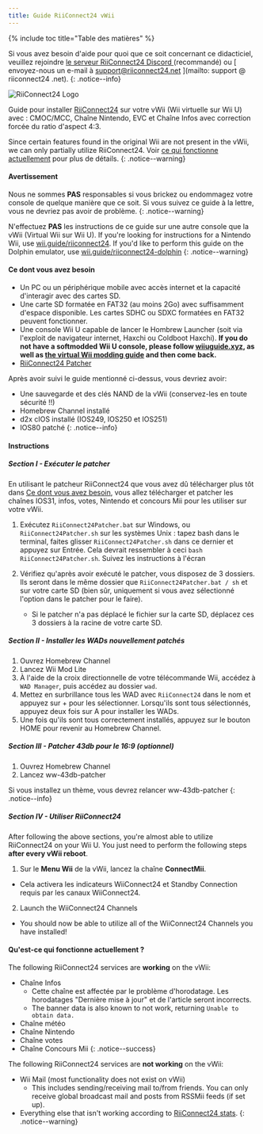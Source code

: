 ```yaml
---
title: Guide RiiConnect24 vWii
---
```


{% include toc title="Table des matières" %}

Si vous avez besoin d'aide pour quoi que ce soit concernant ce didacticiel, veuillez rejoindre [ le serveur RiiConnect24 Discord ](https://discord.gg/rc24) (recommandé) ou \[ envoyez-nous un e-mail à support@riiconnect24.net \](mailto: support @ riiconnect24 .net).
{: .notice--info}

![RiiConnect24 Logo](/images/WiiRC24Logo.jpg)

Guide pour installer [RiiConnect24](https://rc24.xyz) sur votre vWii (Wii virtuelle sur Wii U) avec : CMOC/MCC, Chaîne Nintendo, EVC et Chaîne Infos avec correction forcée du ratio d'aspect 4:3.

Since certain features found in the original Wii are not present in the vWii, we can only partially utilize RiiConnect24. Voir [ce qui fonctionne actuellement](#whats-currently-working) pour plus de détails.
{: .notice--warning}

#### Avertissement

Nous ne sommes **PAS** responsables si vous brickez ou endommagez votre console de quelque manière que ce soit. Si vous suivez ce guide à la lettre, vous ne devriez pas avoir de problème.
{: .notice--warning}

N'effectuez **PAS** les instructions de ce guide sur une autre console que la vWii (Virtual Wii sur Wii U). If you're looking for instructions for a Nintendo Wii, use [wii.guide/riiconnect24](riiconnect24). If you'd like to perform this guide on the Dolphin emulator, use [wii.guide/riiconnect24-dolphin](/riiconnect24-dolphin)
{: .notice--warning}

#### Ce dont vous avez besoin

* Un PC ou un périphérique mobile avec accès internet et la capacité d'interagir avec des cartes SD.
* Une carte SD formatée en FAT32 (au moins 2Go) avec suffisamment d'espace disponible. Les cartes SDHC ou SDXC formatées en FAT32 peuvent fonctionner.
* Une console Wii U capable de lancer le Hombrew Launcher (soit via l'exploit de navigateur internet, Haxchi ou Coldboot Haxchi). **If you do not have a softmodded Wii U console, please follow [wiiuguide.xyz](https://wiiuguide.xyz), as well as [the virtual Wii modding guide](https://wiiuguide.xyz/#/vwii-modding) and then come back.**
* [RiiConnect24 Patcher](https://github.com/RiiConnect24/RiiConnect24-Patcher/releases)

Après avoir suivi le guide mentionné ci-dessus, vous devriez avoir:
* Une sauvegarde et des clés NAND de la vWii (conservez-les en toute sécurité !!)
* Homebrew Channel installé
* d2x cIOS installé (IOS249, IOS250 et IOS251)
* IOS80 patché
{: .notice--info}

#### Instructions

##### Section I - Exécuter le patcher

En utilisant le patcheur RiiConnect24 que vous avez dû télécharger plus tôt dans [Ce dont vous avez besoin](#what-you-need), vous allez télécharger et patcher les chaînes IOS31, infos, votes, Nintendo et concours Mii pour les utiliser sur votre vWii.

1. Exécutez `RiiConnect24Patcher.bat` sur Windows, ou `RiiConnect24Patcher.sh` sur les systèmes Unix : tapez bash dans le terminal, faites glisser `RiiConnect24Patcher.sh` dans ce dernier et appuyez sur Entrée. Cela devrait ressembler à ceci `bash RiiConnect24Patcher.sh`. Suivez les instructions à l'écran

2. Vérifiez qu'après avoir exécuté le patcher, vous disposez de 3 dossiers. Ils seront dans le même dossier que `RiiConnect24Patcher.bat / sh` et sur votre carte SD (bien sûr, uniquement si vous avez sélectionné l'option dans le patcher pour le faire).
   - Si le patcher n'a pas déplacé le fichier sur la carte SD, déplacez ces 3 dossiers à la racine de votre carte SD.

##### Section II - Installer les WADs nouvellement patchés

1. Ouvrez Homebrew Channel
2. Lancez Wii Mod Lite
3. À l'aide de la croix directionnelle de votre télécommande Wii, accédez à `WAD Manager`, puis accédez au dossier `wad`.
4. Mettez en surbrillance tous les WAD avec `RiiConnect24` dans le nom et appuyez sur + pour les sélectionner. Lorsqu'ils sont tous sélectionnés, appuyez deux fois sur A pour installer les WADs.
5. Une fois qu'ils sont tous correctement installés, appuyez sur le bouton HOME pour revenir au Homebrew Channel.

##### Section III - Patcher 43db pour le 16:9 (optionnel)

1. Ouvrez Homebrew Channel
2. Lancez ww-43db-patcher

Si vous installez un thème, vous devrez relancer ww-43db-patcher
{: .notice--info}

##### Section IV - Utiliser RiiConnect24

After following the above sections, you're almost able to utilize RiiConnect24 on your Wii U. You just need to perform the following steps **after every vWii reboot**.

1. Sur le **Menu Wii** de la vWii, lancez la chaîne **ConnectMii**.
* Cela activera les indicateurs WiiConnect24 et Standby Connection requis par les canaux WiiConnect24.
2. Launch the WiiConnect24 Channels
* You should now be able to utilize all of the WiiConnect24 Channels you have installed!

#### Qu'est-ce qui fonctionne actuellement ?
The following RiiConnect24 services are **working** on the vWii:
* Chaîne Infos
    * Cette chaîne est affectée par le problème d'horodatage. Les horodatages "Dernière mise à jour" et de l'article seront incorrects.
    * The banner data is also known to not work, returning `Unable to obtain data.`
* Chaîne météo
* Chaîne Nintendo
* Chaîne votes
* Chaîne Concours Mii
{: .notice--success}

The following RiiConnect24 services are **not working** on the vWii:
* Wii Mail (most functionality does not exist on vWii)
    * This includes sending/receiving mail to/from friends. You can only receive global broadcast mail and posts from RSSMii feeds (if set up).
* Everything else that isn't working according to [RiiConnect24 stats](https://rc24.xyz/stats/index.html).
{: .notice--warning}
